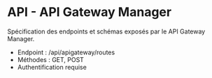 # API - API Gateway Manager

Spécification des endpoints et schémas exposés par le API Gateway Manager.

- Endpoint : /api/apigateway/routes
- Méthodes : GET, POST
- Authentification requise

